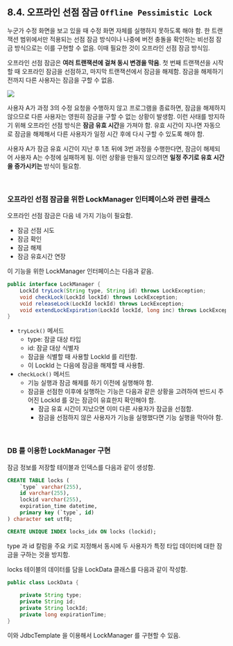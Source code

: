 ## 8.4. 오프라인 선점 잠금 `Offline Pessimistic Lock`

누군가 수정 화면을 보고 있을 때 수정 화면 자체를 실행하지 못하도록 해야 함. 한 트랜잭션 범위에서만 적용되는 선점 잠금 방식이나 나중에 버전 충돌을 확인하는 비선점 잠금 방식으로는 이를 구현할 수 없음. 이때 필요한 것이 오프라인 선점 잠금 방식임.

오프라인 선점 잠금은 **여러 트랜잭션에 걸쳐 동시 변경을 막음**.
첫 번째 트랜잭션을 시작할 때 오프라인 잠금을 선점하고, 마지막 트랜잭션에서 잠금을 해제함. 
잠금을 해제하기 전까지 다른 사용자는 잠금을 구할 수 없음.

![](https://velog.velcdn.com/images/csh0034/post/8b30b3af-7c11-4f9f-94b9-6ea301491a49/image.png)

사용자 A가 과정 3의 수정 요청을 수행하지 않고 프로그램을 종료하면, 잠금을 해제하지 않으므로 다른 사용자는 영원히 잠금을 구할 수 없는 상황이 발생함.
이런 사태를 방지하기 위해 오프라인 선점 방식은 **잠금 유효 시간**을 가져야 함.
유효 시간이 지나면 자동으로 잠금을 해제해서 다른 사용자가 일정 시간 후에 다시 구할 수 있도록 해야 함.

사용자 A가 잠금 유효 시간이 지난 후 1초 뒤에 3번 과정을 수행한다면, 잠금이 해제되어 사용자 A는 수정에 실패하게 됨.
이런 상황을 만들지 않으려면 **일정 주기로 유효 시간을 증가시키는** 방식이 필요함.

<br>

### 오프라인 선점 잠금을 위한 LockManager 인터페이스와 관련 클래스

오프라인 선점 잠금은 다음 네 가지 기능이 필요함.

- 잠금 선점 시도
- 잠금 확인
- 잠금 해제
- 잠금 유효시간 연장

이 기능을 위한 LockManager 인터페이스는 다음과 같음.

```java
public interface LockManager {
    LockId tryLock(String type, String id) throws LockException;
    void checkLock(LockId lockId) throws LockException;
    void releaseLock(LockId lockId) throws LockException;
    void extendLockExpiration(LockId lockId, long inc) throws LockException;
}
```

- `tryLock()` 메서드
  - type: 잠글 대상 타입
  - id: 잠글 대상 식별자
  - 잠금을 식별할 때 사용할 LockId 를 리턴함.
  - 이 LockId 는 다음에 잠금을 해제할 때 사용함.
- `checkLock()` 메서드
  - 기능 실행과 잠금 해제를 하기 이전에 실행해야 함.
  - 잠금을 선점한 이후에 실행하는 기능은 다음과 같은 상황을 고려하여 반드시 주어진 LockId 를 갖는 잠금이 유효한지 확인해야 함.
    - 잠금 유효 시간이 지났으면 이미 다른 사용자가 잠금을 선점함.
    - 잠금을 선점하지 않은 사용자가 기능을 실행했다면 기능 실행을 막아야 함.

<br>

### DB 를 이용한 LockManager 구현

잠금 정보를 저장할 테이블과 인덱스를 다음과 같이 생성함.

```sql
CREATE TABLE locks (
    `type` varchar(255),
    id varchar(255),
    lockid varchar(255),
    expiration_time datetime,
    primary key (`type`, id)
) character set utf8;

CREATE UNIQUE INDEX locks_idx ON locks (lockid);
```

type 과 id 칼럼을 주요 키로 지정해서 동시에 두 사용자가 특정 타입 데이터에 대한 잠금을 구하는 것을 방지함.

locks 테이블의 데이터를 담을 LockData 클래스를 다음과 같이 작성함.

```java
public class LockData {
    
    private String type;
    private String id;
    private String lockId;
    private long expirationTime;
}
```

이와 JdbcTemplate 을 이용해서 LockManager 를 구현할 수 있음.